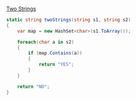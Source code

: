 [Two Strings](https://www.hackerrank.com/challenges/two-strings/problem?h_l=interview&playlist_slugs%5B%5D=interview-preparation-kit&playlist_slugs%5B%5D=dictionaries-hashmaps)

```csharp
static string twoStrings(string s1, string s2)
{
    var map = new HashSet<char>(s1.ToArray());

    foreach(char a in s2)
    {
        if (map.Contains(a))
        {
            return "YES";
        }
    }

    return "NO";
}
```
